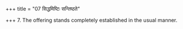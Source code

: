 +++
title = "07 सिद्धमिष्टिः सन्तिष्ठते"

+++
7. The offering stands completely established in the usual manner.
